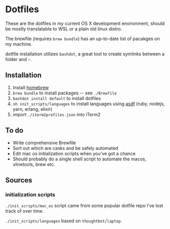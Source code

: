 # Dotfiles

These are the dotfiles in my current OS X development environment, should be mostly translatable to WSL or a plain old linux distro.

The brewfile (requires `brew bundle`) has an up-to-date list of pacakges on my machine.

dotfile installation utilizes `bashdot`, a great tool to create symlinks between a folder and `~`.

## Installation

1. Install [homebrew](https://docs.brew.sh/Installation)
2. `brew bundle` to install packages -- see `./Brewfile`
3. `bashdot install default` to install dotfiles
4. `sh init_scripts/languages` to install languages using [asdf](https://github.com/asdf-vm/asdf) (ruby, nodejs, yarn, erlang, elixir)
5. import `./iterm2profiles.json` into iTerm2

## To do

- Write comprehensive Brewfile
- Sort out which are casks and be safely automated
- Edit mac os initialization scripts when you've got a chance
- Should probably do a single shell script to automate the macos, xlinetools, brew etc.

## Sources

### initialization scripts

`./init_scripts/mac_os` script came from some popular dotfile repo I've lost track of over time.

`./init_scripts/languages` based on `thoughtbot/laptop`.

